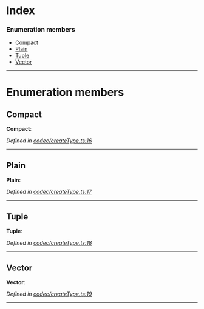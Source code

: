 

# Index

### Enumeration members

* [Compact](_codec_createtype_.typedefinfo.md#compact)
* [Plain](_codec_createtype_.typedefinfo.md#plain)
* [Tuple](_codec_createtype_.typedefinfo.md#tuple)
* [Vector](_codec_createtype_.typedefinfo.md#vector)

---

# Enumeration members

<a id="compact"></a>

##  Compact

**Compact**: 

*Defined in [codec/createType.ts:16](https://github.com/polkadot-js/api/blob/8121aa2/packages/types/src/codec/createType.ts#L16)*

___
<a id="plain"></a>

##  Plain

**Plain**: 

*Defined in [codec/createType.ts:17](https://github.com/polkadot-js/api/blob/8121aa2/packages/types/src/codec/createType.ts#L17)*

___
<a id="tuple"></a>

##  Tuple

**Tuple**: 

*Defined in [codec/createType.ts:18](https://github.com/polkadot-js/api/blob/8121aa2/packages/types/src/codec/createType.ts#L18)*

___
<a id="vector"></a>

##  Vector

**Vector**: 

*Defined in [codec/createType.ts:19](https://github.com/polkadot-js/api/blob/8121aa2/packages/types/src/codec/createType.ts#L19)*

___

